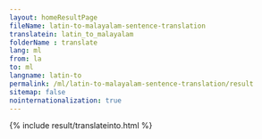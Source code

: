 ```yaml
---
layout: homeResultPage
fileName: latin-to-malayalam-sentence-translation
translatein: latin_to_malayalam
folderName : translate
lang: ml
from: la
to: ml
langname: latin-to
permalink: /ml/latin-to-malayalam-sentence-translation/result
sitemap: false
nointernationalization: true
---
```

{% include result/translateinto.html %}

<script src="/js/result/translation.js" data-foldername="{{page.folderName}}" data-lang="{{page.lang}}"></script>
